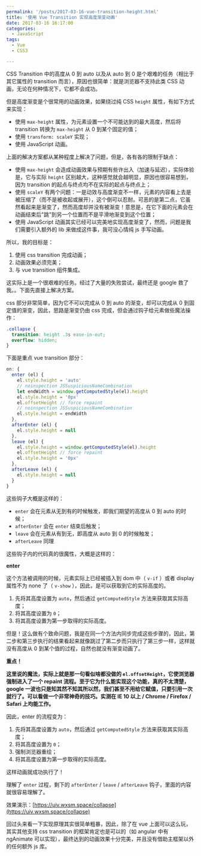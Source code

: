 ```yaml
---
permalink: '/posts/2017-03-16-vue-transition-height.html'
title: '使用 Vue Transition 实现高度渐变动画'
date: 2017-03-16 16:17:00
categories:
  - JavaScript
tags:
  - Vue
  - CSS3

---
```





CSS Transition 中的高度从 0 到 auto 以及从 auto 到 0 是个艰难的任务（相比于其它属性的 transition 而言），原因也很简单：就是浏览器不支持此类 CSS 动画，无论在何种情况下，它都不会成功。

但是高度渐变是个很常用的动画效果，如果绕过纯 CSS `height` 属性，有如下方式来实现：

* 使用 `max-height` 属性，为元素设置一个不可能达到的最大高度，然后将 transition 转换为 `max-height` 从 0 到某个固定的值；
* 使用 `transform: scaleY` 实现；
* 使用 JavaScript 动画。

上面的解决方案都从某种程度上解决了问题，但是，各有各的限制于缺点：

* 使用 `max-height` 会造成动画效果与预期有些许出入（加速与延迟），实际体验是，它与实际 `height` 区别越大，这种感觉就会越明显，原因也很容易想到，因为 transition 的起点与终点均不在实际的起点与终点上；
* 使用 `scaleY` 有两个问题：一是动效与高度渐变不一样，元素的内容看上去是被压缩了（而不是被收起或展开），这个倒可以忍耐。可恶的是第二点，它虽然看起来是渐变了，然而高度却并没有被渐变！意思是，在它下面的元素会在动画结束后"跳"到另一个位置而不是平滑地渐变到这个位置；
* 使用 JavaScript 动画其实已经可以完美地实现高度渐变了，然而，问题是我们需要引入额外的 lib 来做成这件事，我可没心情纯 js 手写动画。

所以，我的目标是：

1. 使用 css transition 完成动画；
2. 动画效果必须完美；
3. 与 vue transition 组件集成。

这实际上是一个很艰难的任务。经过了大量的失败尝试，最终还是 google 救了我。。下面先直接上解决方案。

<!--more-->

css 部分非常简单，因为它不可以完成从 0 到 auto 的渐变，却可以完成从 0 到固定值的渐变，因此，思路是渐变仍由 css 完成，但会通过钩子给元素做些魔法操作：

```css
.collapse {
  transition: height .3s ease-in-out;
  overflow: hidden;
}
```

下面是重点 vue transition 部分：

```js
on: {
  enter (el) {
    el.style.height = 'auto'
    // noinspection JSSuspiciousNameCombination
    let endWidth = window.getComputedStyle(el).height
    el.style.height = '0px'
    el.offsetHeight // force repaint
    // noinspection JSSuspiciousNameCombination
    el.style.height = endWidth
  },
  afterEnter (el) {
    el.style.height = null
  },
  leave (el) {
    el.style.height = window.getComputedStyle(el).height
    el.offsetHeight // force repaint
    el.style.height = '0px'
  },
  afterLeave (el) {
    el.style.height = null
  }
}
```

这些钩子大概是这样的：

* `enter` 会在元素从无到有的时候触发，即我们期望的高度从 0 到 auto 的时候；
* `afterEnter` 会在 `enter` 结束后触发；
* `leave` 会在元素从有到无，即高度从 auto 到 0 的时候触发；
* `afterLeave` 同理

这些钩子内的代码真的很魔性，大概是这样的：

**enter**

这个方法被调用的时候，元素实际上已经被插入到 dom 中（ `v-if` ）或者 display 属性不为 none 了（ `v-show` ），因此，是可以获取到它的实际高度的。

1. 先将其高度设置为 `auto`，然后通过 `getComputedStyle` 方法来获取其实际高度；
2. 将其高度设置为 `0`；
3. 将其高度设置为第一步取得的实际高度。

但是！这么做有个致命问题，我是在同一个方法内同步完成这些步骤的，因此，第二步和第三步执行的结果看起来就像跳过了第二步而只执行了第三步一样，这样就没有高度从 0 到某个值的过程，自然也就没有渐变动画了。

**重点！**

**这里说的魔法，实际上就是那一句看似啥都没做的 `el.offsetHeight`，它使浏览器强制进入了一个 repaint 流程。至于它为什么能实现这个功能，真的不太清楚，google 一波也只是知其然不知其所以然，我们甚至不用给它赋值，只要引用一次就行了。可以看做一个非常神奇的技巧。实测在 IE 10 以上 / Chrome / Firefox / Safari 上均能工作。**

因此，enter 的流程变为：

1. 先将其高度设置为 `auto`，然后通过 `getComputedStyle` 方法来获取其实际高度；
2. 将其高度设置为 `0`；
3. 强制浏览器重绘；
4. 将其高度设置为第一步取得的实际高度。

这样动画就成功执行了！

理解了 `enter` 过程，剩下的 `afterEnter` / `leave` / `afterLeave` 钩子，里面的内容就很容易理解了。

效果演示：[https://uiv.wxsm.space/collapse](https://uiv.wxsm.space/collapse)

回过头来看一下实现原理其实很简单粗暴，因此，除了在 vue 上面可以这么玩，其实其他支持 css transition 的框架肯定也是可以的（如 angular 中有 ngAnimate 可以实现），最终达到的动画效果十分完美，并且没有借助主框架以外的任何额外 js 库。

